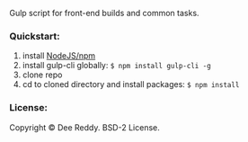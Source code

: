 Gulp script for front-end builds and common tasks.

### Quickstart:
1. install [NodeJS/npm](https://nodejs.org/en/download/)
2. install gulp-cli globally: `$ npm install gulp-cli -g`
3. clone repo
3. cd to cloned directory and install packages: `$ npm install`

### License:
Copyright © Dee Reddy. BSD-2 License.